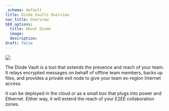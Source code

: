 ```yaml
---
_schema: default
title: Diode Vaults Overview
nav_title: Overview
SEO_options:
  title: About Diode
  image:
  description:
draft: false
---
```

![](/uploads/image-1.png)

The Diode Vault is a tool that extends the presence and reach of your team. It relays encrypted messages on behalf of offline team members, backs up files, and provides a private exit node to give your team ex-region Internet access.

It can be deployed in the cloud or as a small box that plugs into power and Ethernet. Either way, it will extend the reach of your E2EE collaboration zones.

&nbsp;
